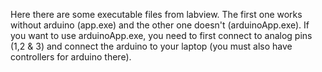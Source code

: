 Here there are some executable files from labview. The first one works without arduino (app.exe) and the other one doesn't (arduinoApp.exe). 
If you want to use arduinoApp.exe, you need to first connect to analog pins (1,2 & 3) and connect the arduino to your laptop (you must also have controllers for arduino there). 
